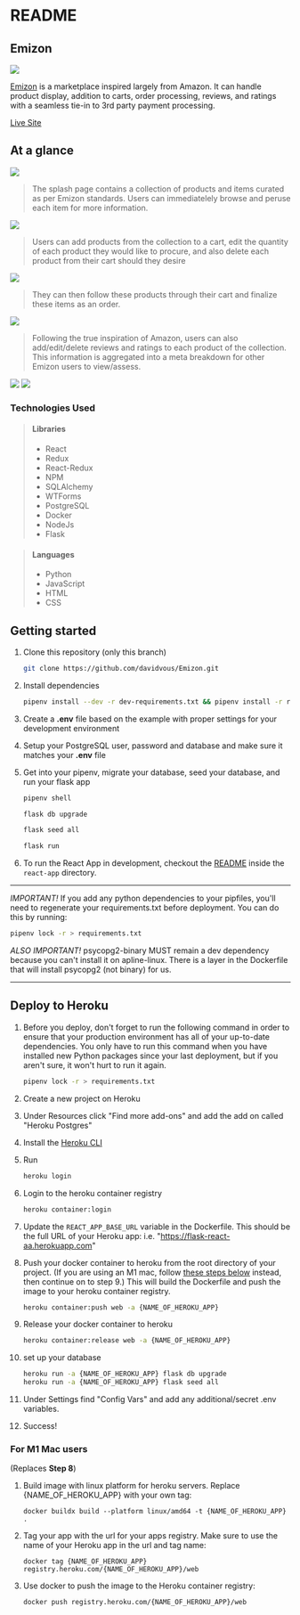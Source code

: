 # README

## Emizon

<img src="https://cdn.discordapp.com/attachments/920474033932349511/927572944857735208/logo_whitebg.png">

[Emizon](https://emizon.herokuapp.com/) is a marketplace inspired largely from Amazon. It can handle product display, addition to carts, order processing, reviews, and ratings with a seamless tie-in to 3rd party payment processing.

[Live Site](https://emizon.herokuapp.com/)

## At a glance

<img src="https://cdn.discordapp.com/attachments/920474033932349511/927567982404718592/main__navigate.gif">

> The splash page contains a collection of products and items curated as per Emizon standards. Users can immediatelely browse and peruse each item for more information.

<img src="https://cdn.discordapp.com/attachments/920474033932349511/927569646255751258/product__browse.gif">

> Users can add products from the collection to a cart, edit the quantity of each product they would like to procure, and also delete each product from their cart should they desire

<img src="https://cdn.discordapp.com/attachments/920474033932349511/927571301617524776/cart__function.gif">

> They can then follow these products through their cart and finalize these items as an order.

<img src="https://cdn.discordapp.com/attachments/920474033932349511/927572358380793856/checkout__funtion.gif">

> Following the true inspiration of Amazon, users can also add/edit/delete reviews and ratings to each product of the collection. This information is aggregated into a meta breakdown for other Emizon users to view/assess.

<img src="https://cdn.discordapp.com/attachments/920474033932349511/927574005156810752/review__function.gif">

<img src="https://cdn.discordapp.com/attachments/920474033932349511/927577941678899300/tech__stack.png">

### Technologies Used

> #### Libraries
> * React
> * Redux
> * React-Redux
> * NPM
> * SQLAlchemy
> * WTForms
> * PostgreSQL
> * Docker
> * NodeJs
> * Flask

> #### Languages
> * Python
> * JavaScript
> * HTML
> * CSS

## Getting started

1. Clone this repository (only this branch)

   ```bash
   git clone https://github.com/davidvous/Emizon.git
   ```

2. Install dependencies

      ```bash
      pipenv install --dev -r dev-requirements.txt && pipenv install -r requirements.txt
      ```

3. Create a **.env** file based on the example with proper settings for your
   development environment
4. Setup your PostgreSQL user, password and database and make sure it matches your **.env** file

5. Get into your pipenv, migrate your database, seed your database, and run your flask app

   ```bash
   pipenv shell
   ```

   ```bash
   flask db upgrade
   ```

   ```bash
   flask seed all
   ```

   ```bash
   flask run
   ```

6. To run the React App in development, checkout the [README](./react-app/README.md) inside the `react-app` directory.

***
*IMPORTANT!*
   If you add any python dependencies to your pipfiles, you'll need to regenerate your requirements.txt before deployment.
   You can do this by running:

   ```bash
   pipenv lock -r > requirements.txt
   ```

*ALSO IMPORTANT!*
   psycopg2-binary MUST remain a dev dependency because you can't install it on apline-linux.
   There is a layer in the Dockerfile that will install psycopg2 (not binary) for us.
***

## Deploy to Heroku

1. Before you deploy, don't forget to run the following command in order to
ensure that your production environment has all of your up-to-date
dependencies. You only have to run this command when you have installed new
Python packages since your last deployment, but if you aren't sure, it won't
hurt to run it again.

   ```bash
   pipenv lock -r > requirements.txt
   ```

2. Create a new project on Heroku
3. Under Resources click "Find more add-ons" and add the add on called "Heroku Postgres"
4. Install the [Heroku CLI](https://devcenter.heroku.com/articles/heroku-command-line)
5. Run

   ```bash
   heroku login
   ```

6. Login to the heroku container registry

   ```bash
   heroku container:login
   ```

7. Update the `REACT_APP_BASE_URL` variable in the Dockerfile.
   This should be the full URL of your Heroku app: i.e. "https://flask-react-aa.herokuapp.com"
8. Push your docker container to heroku from the root directory of your project.
   (If you are using an M1 mac, follow [these steps below](#for-m1-mac-users) instead, then continue on to step 9.)
   This will build the Dockerfile and push the image to your heroku container registry.

   ```bash
   heroku container:push web -a {NAME_OF_HEROKU_APP}
   ```

9. Release your docker container to heroku

      ```bash
      heroku container:release web -a {NAME_OF_HEROKU_APP}
      ```

10. set up your database

      ```bash
      heroku run -a {NAME_OF_HEROKU_APP} flask db upgrade
      heroku run -a {NAME_OF_HEROKU_APP} flask seed all
      ```

11. Under Settings find "Config Vars" and add any additional/secret .env
variables.

12. Success!

### For M1 Mac users

(Replaces **Step 8**)

1. Build image with linux platform for heroku servers. Replace
{NAME_OF_HEROKU_APP} with your own tag:

   ```bash=
   docker buildx build --platform linux/amd64 -t {NAME_OF_HEROKU_APP} .
   ```

2. Tag your app with the url for your apps registry. Make sure to use the name
of your Heroku app in the url and tag name:

   ```bash=2
   docker tag {NAME_OF_HEROKU_APP} registry.heroku.com/{NAME_OF_HEROKU_APP}/web
   ```

3. Use docker to push the image to the Heroku container registry:

   ```bash=3
   docker push registry.heroku.com/{NAME_OF_HEROKU_APP}/web
   ```

